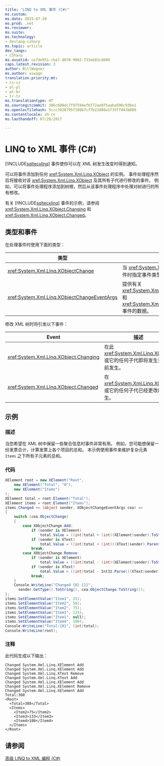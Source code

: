 ```yaml
---
title: "LINQ to XML 事件 (C#)"
ms.custom: 
ms.date: 2015-07-20
ms.prod: .net
ms.reviewer: 
ms.suite: 
ms.technology:
- devlang-csharp
ms.topic: article
dev_langs:
- CSharp
ms.assetid: ce7de951-cba7-4870-9962-733eb01cd680
caps.latest.revision: 3
author: BillWagner
ms.author: wiwagn
translation.priority.mt:
- cs-cz
- pl-pl
- pt-br
- tr-tr
ms.translationtype: HT
ms.sourcegitcommit: 306c608dc7f97594ef6f72ae0f5aaba596c936e1
ms.openlocfilehash: 5ccc3928795f188b7cf7b23d88a1f35ff043b889
ms.contentlocale: zh-cn
ms.lasthandoff: 07/28/2017

---
```

# <a name="linq-to-xml-events-c"></a>LINQ to XML 事件 (C#)
[!INCLUDE[sqltecxlinq](~/includes/sqltecxlinq-md.md)] 事件使你可以在 XML 树发生改变时得到通知。  
  
 可以将事件添加到任何 <xref:System.Xml.Linq.XObject> 的实例。 事件处理程序然后将接收对该 <xref:System.Xml.Linq.XObject> 及其所有子代进行修改的事件。 例如，可以将事件处理程序添加到树根，然后从该事件处理程序中处理对树进行的所有修改。  
  
 有关 [!INCLUDE[sqltecxlinq](~/includes/sqltecxlinq-md.md)] 事件的示例，请参阅 <xref:System.Xml.Linq.XObject.Changing> 和 <xref:System.Xml.Linq.XObject.Changed>。  
  
## <a name="types-and-events"></a>类型和事件  
 在处理事件时使用下面的类型：  
  
|类型|描述|  
|----------|-----------------|  
|<xref:System.Xml.Linq.XObjectChange>|当 <xref:System.Xml.Linq.XObject> 发生事件时指定事件类型。|  
|<xref:System.Xml.Linq.XObjectChangeEventArgs>|提供有关 <xref:System.Xml.Linq.XObject.Changing> 和 <xref:System.Xml.Linq.XObject.Changed> 事件的数据。|  
  
 修改 XML 树时将引发以下事件：  
  
|Event|描述|  
|-----------|-----------------|  
|<xref:System.Xml.Linq.XObject.Changing>|在此 <xref:System.Xml.Linq.XObject> 或它的任何子代即将发生更改之前发生。|  
|<xref:System.Xml.Linq.XObject.Changed>|在 <xref:System.Xml.Linq.XObject> 或它的任何子代已经更改时发生。|  
  
## <a name="example"></a>示例  
  
### <a name="description"></a>描述  
 当您希望在 XML 树中保留一些聚合信息时事件非常有用。 例如，您可能想保留一份发票合计，计算发票上各个项目的总和。 本示例使用事件来维护复杂元素 `Items` 之下所有子元素的总和。  
  
### <a name="code"></a>代码  
  
```csharp  
XElement root = new XElement("Root",  
    new XElement("Total", "0"),  
    new XElement("Items")  
);  
XElement total = root.Element("Total");  
XElement items = root.Element("Items");  
items.Changed += (object sender, XObjectChangeEventArgs cea) =>  
{  
    switch (cea.ObjectChange)  
    {  
        case XObjectChange.Add:  
            if (sender is XElement)  
                total.Value = ((int)total + (int)(XElement)sender).ToString();  
            if (sender is XText)  
                total.Value = ((int)total + (int)((XText)sender).Parent).ToString();  
            break;  
        case XObjectChange.Remove:  
            if (sender is XElement)  
                total.Value = ((int)total - (int)(XElement)sender).ToString();  
            if (sender is XText)  
                total.Value = ((int)total - Int32.Parse(((XText)sender).Value)).ToString();  
            break;  
    }  
    Console.WriteLine("Changed {0} {1}",  
      sender.GetType().ToString(), cea.ObjectChange.ToString());  
};  
items.SetElementValue("Item1", 25);  
items.SetElementValue("Item2", 50);  
items.SetElementValue("Item2", 75);  
items.SetElementValue("Item3", 133);  
items.SetElementValue("Item1", null);  
items.SetElementValue("Item4", 100);  
Console.WriteLine("Total:{0}", (int)total);  
Console.WriteLine(root);  
```  
  
### <a name="comments"></a>注释  
 此代码生成以下输出：  
  
```  
Changed System.Xml.Linq.XElement Add  
Changed System.Xml.Linq.XElement Add  
Changed System.Xml.Linq.XText Remove  
Changed System.Xml.Linq.XText Add  
Changed System.Xml.Linq.XElement Add  
Changed System.Xml.Linq.XElement Remove  
Changed System.Xml.Linq.XElement Add  
Total:308  
<Root>  
  <Total>308</Total>  
  <Items>  
    <Item2>75</Item2>  
    <Item3>133</Item3>  
    <Item4>100</Item4>  
  </Items>  
</Root>  
```  
  
## <a name="see-also"></a>请参阅  
 [高级 LINQ to XML 编程 (C#)](../../../../csharp/programming-guide/concepts/linq/advanced-linq-to-xml-programming.md)

